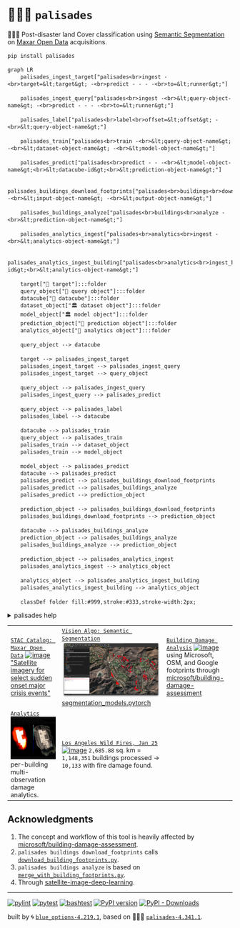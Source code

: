 # 🧑🏽‍🚒 `palisades`

🧑🏽‍🚒 Post-disaster land Cover classification using [Semantic Segmentation](https://github.com/kamangir/roofai) on [Maxar Open Data](https://github.com/kamangir/blue-geo/tree/main/blue_geo/catalog/maxar_open_data) acquisitions. 

```bash
pip install palisades
```

```mermaid
graph LR
    palisades_ingest_target["palisades<br>ingest -<br>target=&lt;target&gt; -<br>predict - - - -<br>to=&lt;runner&gt;"]

    palisades_ingest_query["palisades<br>ingest -<br>&lt;query-object-name&gt; -<br>predict - - - -<br>to=&lt;runner&gt;"]

    palisades_label["palisades<br>label<br>offset=&lt;offset&gt; -<br>&lt;query-object-name&gt;"]

    palisades_train["palisades<br>train -<br>&lt;query-object-name&gt; -<br>&lt;dataset-object-name&gt; -<br>&lt;model-object-name&gt;"]

    palisades_predict["palisades<br>predict - - -<br>&lt;model-object-name&gt;<br>&lt;datacube-id&gt;<br>&lt;prediction-object-name&gt;"]

    palisades_buildings_download_footprints["palisades<br>buildings<br>download_footprints -<br>&lt;input-object-name&gt; -<br>&lt;output-object-name&gt;"]

    palisades_buildings_analyze["palisades<br>buildings<br>analyze -<br>&lt;prediction-object-name&gt;"]

    palisades_analytics_ingest["palisades<br>analytics<br>ingest -<br>&lt;analytics-object-name&gt;"]

    palisades_analytics_ingest_building["palisades<br>analytics<br>ingest_building<br>building=&lt;building-id&gt;<br>&lt;analytics-object-name&gt;"]

    target["🎯 target"]:::folder
    query_object["📂 query object"]:::folder
    datacube["🧊 datacube"]:::folder
    dataset_object["🏛️ dataset object"]:::folder
    model_object["🏛️ model object"]:::folder
    prediction_object["📂 prediction object"]:::folder
    analytics_object["📂 analytics object"]:::folder

    query_object --> datacube

    target --> palisades_ingest_target
    palisades_ingest_target --> palisades_ingest_query
    palisades_ingest_target --> query_object

    query_object --> palisades_ingest_query
    palisades_ingest_query --> palisades_predict

    query_object --> palisades_label
    palisades_label --> datacube

    datacube --> palisades_train
    query_object --> palisades_train
    palisades_train --> dataset_object
    palisades_train --> model_object

    model_object --> palisades_predict
    datacube --> palisades_predict
    palisades_predict --> palisades_buildings_download_footprints
    palisades_predict --> palisades_buildings_analyze
    palisades_predict --> prediction_object

    prediction_object --> palisades_buildings_download_footprints
    palisades_buildings_download_footprints --> prediction_object

    datacube --> palisades_buildings_analyze
    prediction_object --> palisades_buildings_analyze
    palisades_buildings_analyze --> prediction_object

    prediction_object --> palisades_analytics_ingest
    palisades_analytics_ingest --> analytics_object

    analytics_object --> palisades_analytics_ingest_building
    palisades_analytics_ingest_building --> analytics_object

    classDef folder fill:#999,stroke:#333,stroke-width:2px;
```

<details>
<summary>palisades help</summary>

```bash
palisades \
	ingest \
	[~download,dryrun] \
	[target=<target> | <query-object-name>] \
	[~ingest | ~copy_template,dryrun,overwrite,scope=<scope>,upload] \
	[predict,count=<count>,~tag] \
	[device=<device>,profile=<profile>,upload] \
	[-|<model-object-name>] \
	[~download_footprints | country_code=<iso-code>,country_name=<country-name>,overwrite,source=<source>] \
	[~analyze | buffer=<buffer>,count=<count>] \
	[~submit | dryrun,to=<runner>]
 . ingest <target>.
   target: Altadena | Altadena-100 | Altadena-test | Borger | Borger-250 | Borger-test | Brown-Mountain-Truck-Trail | Brown-Mountain-Truck-Trail-all | Brown-Mountain-Truck-Trail-test | LA | LA-250 | LA-test | Noto | Noto-250 | Noto-test | Palisades-Maxar | Palisades-Maxar-100 | Palisades-Maxar-test
   scope: all + metadata + raster + rgb + rgbx + <.jp2> + <.tif> + <.tiff>
      all: ALL files.
      metadata (default): any < 1 MB.
      raster: all raster.
      rgb: rgb.
      rgbx: rgb and what is needed to build rgb.
      <suffix>: any *<suffix>.
   device: cpu | cuda
   profile: FULL | DECENT | QUICK | DEBUG | VALIDATION
   country-name: for Microsoft, optional, overrides <iso-code>.
   iso-code: Country Alpha2 ISO code: https://en.wikipedia.org/wiki/List_of_ISO_3166_country_codes
      Canada: CA
      US: US
   source: microsoft | osm | google
   calls: https://github.com/microsoft/building-damage-assessment/blob/main/download_building_footprints.py
   buffer: in meters.
   runner: aws_batch | generic | local
```
```bash
palisades \
	label \
	[download,offset=<offset>] \
	[~download,dryrun,~QGIS,~rasterize,~sync,upload] \
	[.|<query-object-name>]
 . label <query-object-name>.
```
```bash
palisades \
	train \
	[dryrun,~download,review] \
	[.|<query-object-name>] \
	[count=<10000>,dryrun,upload] \
	[-|<dataset-object-name>] \
	[device=<device>,dryrun,profile=<profile>,upload,epochs=<5>] \
	[-|<model-object-name>]
 . train palisades.
   device: cpu | cuda
   profile: FULL | DECENT | QUICK | DEBUG | VALIDATION
```
```bash
palisades \
	predict \
	[~tag] \
	[~ingest | ~copy_template,dryrun,overwrite,scope=<scope>,upload] \
	[device=<device>,profile=<profile>,upload] \
	[-|<model-object-name>] \
	[.|<datacube-id>] \
	[-|<prediction-object-name>] \
	[~download_footprints | country_code=<iso-code>,country_name=<country-name>,overwrite,source=<source>] \
	[~analyze | buffer=<buffer>,count=<count>]
 . <datacube-id> -<model-object-name>-> <prediction-object-name>
   device: cpu | cuda
   profile: FULL | DECENT | QUICK | DEBUG | VALIDATION
   country-name: for Microsoft, optional, overrides <iso-code>.
   iso-code: Country Alpha2 ISO code: https://en.wikipedia.org/wiki/List_of_ISO_3166_country_codes
      Canada: CA
      US: US
   source: microsoft | osm | google
   calls: https://github.com/microsoft/building-damage-assessment/blob/main/download_building_footprints.py
   buffer: in meters.
```
```bash
palisades \
	analytics \
	ingest \
	[acq_count=<-1>,building_count=<-1>,damage=<0.1>,dryrun,upload] \
	[-|<object-name>]
 . ingest analytics.
palisades \
	analytics \
	ingest_building \
	[acq_count=<-1>,building_count=<-1>,building=<building-id>,deep,~download,dryrun,upload] \
	[.|<object-name>]
 . ingest building analytics.
```

</details>

|   |   |   |
| --- | --- | --- |
| [`STAC Catalog: Maxar Open Data`](https://github.com/kamangir/blue-geo/tree/main/blue_geo/catalog/maxar_open_data) [![image](https://github.com/kamangir/assets/blob/main/blue-geo/Maxar-Open-Datacube.png?raw=true)](https://github.com/kamangir/blue-geo/tree/main/blue_geo/catalog/maxar_open_data) ["Satellite imagery for select sudden onset major crisis events"](https://www.maxar.com/open-data/) | [`Vision Algo: Semantic Segmentation`](https://github.com/kamangir/palisades/blob/main/palisades/docs/step-by-step.md) [![image](https://github.com/kamangir/assets/raw/main/palisades/prediction-lres.png?raw=true)](https://github.com/kamangir/palisades/blob/main/palisades/docs/step-by-step.md) [segmentation_models.pytorch](https://github.com/qubvel-org/segmentation_models.pytorch) | [`Building Damage Analysis`](https://github.com/kamangir/palisades/blob/main/palisades/docs/building-analysis.md) [![image](https://github.com/kamangir/assets/blob/main/palisades/building-analysis-5.png?raw=true)](https://github.com/kamangir/palisades/blob/main/palisades/docs/building-analysis.md) using Microsoft, OSM, and Google footprints through [microsoft/building-damage-assessment](https://github.com/microsoft/building-damage-assessment) |
| [`Analytics`](https://github.com/kamangir/palisades/blob/main/palisades/docs/damage-analytics.md) [![image](https://github.com/kamangir/assets/blob/main/palisades/palisades-analytics-2025-01-26-17-13-55-jl0par/thumbnail-035521-377202-palisades-analytics-2025-01-26-17-13-55-jl0par.gif?raw=true)](https://github.com/kamangir/palisades/blob/main/palisades/docs/damage-analytics.md) per-building multi-observation damage analytics. | [`Los Angeles Wild Fires, Jan 25`](https://github.com/kamangir/palisades/blob/main/palisades/docs/WildFires-LosAngeles-Jan-2025.md) [![image](https://github.com/kamangir/assets/blob/main/palisades/palisades-analytics-2025-01-29-18-08-11-wcq26v/QGIS.png?raw=true)](https://github.com/kamangir/palisades/blob/main/palisades/docs/WildFires-LosAngeles-Jan-2025.md) `2,685.88` sq. km = `1,148,351` buildings processed -> `10,133` with fire damage found. |  |

## Acknowledgments
 
1. The concept and workflow of this tool is heavily affected by [microsoft/building-damage-assessment](https://github.com/microsoft/building-damage-assessment).
2. `palisades buildings download_footprints` calls [`download_building_footprints.py`](https://github.com/microsoft/building-damage-assessment/blob/main/download_building_footprints.py).
3. `palisades buildings analyze` is based on [`merge_with_building_footprints.py`](https://github.com/microsoft/building-damage-assessment/blob/main/merge_with_building_footprints.py).
4. Through [satellite-image-deep-learning](https://www.satellite-image-deep-learning.com/p/building-damage-assessment).

---


[![pylint](https://github.com/kamangir/palisades/actions/workflows/pylint.yml/badge.svg)](https://github.com/kamangir/palisades/actions/workflows/pylint.yml) [![pytest](https://github.com/kamangir/palisades/actions/workflows/pytest.yml/badge.svg)](https://github.com/kamangir/palisades/actions/workflows/pytest.yml) [![bashtest](https://github.com/kamangir/palisades/actions/workflows/bashtest.yml/badge.svg)](https://github.com/kamangir/palisades/actions/workflows/bashtest.yml) [![PyPI version](https://img.shields.io/pypi/v/palisades.svg)](https://pypi.org/project/palisades/) [![PyPI - Downloads](https://img.shields.io/pypi/dd/palisades)](https://pypistats.org/packages/palisades)

built by 🌀 [`blue_options-4.219.1`](https://github.com/kamangir/awesome-bash-cli), based on 🧑🏽‍🚒 [`palisades-4.341.1`](https://github.com/kamangir/palisades).
